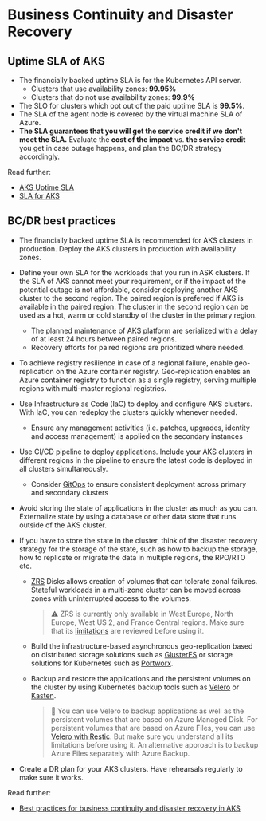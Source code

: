 # Business Continuity and Disaster Recovery

## Uptime SLA of AKS

- The financially backed uptime SLA is for the Kubernetes API server.
  - Clusters that use availability zones: **99.95%**
  - Clusters that do not use availability zones: **99.9%**
- The SLO for clusters which opt out of the paid uptime SLA is **99.5%**.
- The SLA of the agent node is covered by the virtual machine SLA of Azure.
- **The SLA guarantees that you will get the service credit if we don't meet the SLA.** Evaluate the **cost of the impact** vs. **the service credit** you get in case outage happens, and plan the BC/DR strategy accordingly.

Read further:

- [AKS Uptime SLA](https://docs.microsoft.com/azure/aks/uptime-sla)
- [SLA for AKS](https://azure.microsoft.com/support/legal/sla/kubernetes-service/v1_1/)

## BC/DR best practices

- The financially backed uptime SLA is recommended for AKS clusters in production. Deploy the AKS clusters in production with availability zones.
- Define your own SLA for the workloads that you run in ASK clusters. If the SLA of AKS cannot meet your requirement, or if the impact of the potential outage is not affordable, consider deploying another AKS cluster to the second region. The paired region is preferred if AKS is available in the paired region. The cluster in the second region can be used as a hot, warm or cold standby of the cluster in the primary region.
  - The planned maintenance of AKS platform are serialized with a delay of at least 24 hours between paired regions.
  - Recovery efforts for paired regions are prioritized where needed.
- To achieve registry resilience in case of a regional failure, enable geo-replication on the Azure container registry. Geo-replication enables an Azure container registry to function as a single registry, serving multiple regions with multi-master regional registries.
- Use Infrastructure as Code (IaC) to deploy and configure AKS clusters. With IaC, you can redeploy the clusters quickly whenever needed.
    - Ensure any management activities (i.e. patches, upgrades, identity and access management) is applied on the secondary instances
- Use CI/CD pipeline to deploy applications. Include your AKS clusters in different regions in the pipeline to ensure the latest code is deployed in all clusters simultaneously.
    - Consider [GitOps](https://docs.microsoft.com/azure/azure-arc/kubernetes/tutorial-use-gitops-flux2#for-azure-kubernetes-service-clusters) to ensure consistent deployment across primary and secondary clusters
- Avoid storing the state of applications in the cluster as much as you can. Externalize state by using a database or other data store that runs outside of the AKS cluster.
- If you have to store the state in the cluster, think of the disaster recovery strategy for the storage of the state, such as how to backup the storage, how to replicate or migrate the data in multiple regions, the RPO/RTO etc.
  - [ZRS](https://github.com/kubernetes-sigs/azuredisk-csi-driver/tree/master/deploy/example/topology#zrs-disk-support) Disks allows creation of volumes that can tolerate zonal failures. Stateful workloads in a multi-zone cluster can be moved across zones with uninterrupted access to the volumes.
  
    > ⚠️ ZRS is currently only available in West Europe, North Europe, West US 2, and France Central regions. Make sure that its [limitations](https://docs.microsoft.com/azure/virtual-machines/disks-redundancy#limitations) are reviewed before using it.
  
  - Build the infrastructure-based asynchronous geo-replication based on distributed storage solutions such as [GlusterFS](https://docs.gluster.org/en/latest/) or storage solutions for Kubernetes such as [Portworx](https://portworx.com/).
  - Backup and restore the applications and the persistent volumes on the cluster by using Kubernetes backup tools such as [Velero](https://github.com/vmware-tanzu/velero-plugin-for-microsoft-azure) or [Kasten](https://www.kasten.io/).

    > 📘
    > You can use Velero to backup applications as well as the persistent volumes that are based on Azure Managed Disk. For persistent volumes that are based on Azure Files, you can use [Velero with Restic](https://velero.io/docs/v1.6/restic/). But make sure you understand all its limitations before using it. An alternative approach is to backup Azure Files separately with Azure Backup.

- Create a DR plan for your AKS clusters. Have rehearsals regularly to make sure it works.

Read further:

- [Best practices for business continuity and disaster recovery in AKS](https://docs.microsoft.com/azure/aks/operator-best-practices-multi-region)
